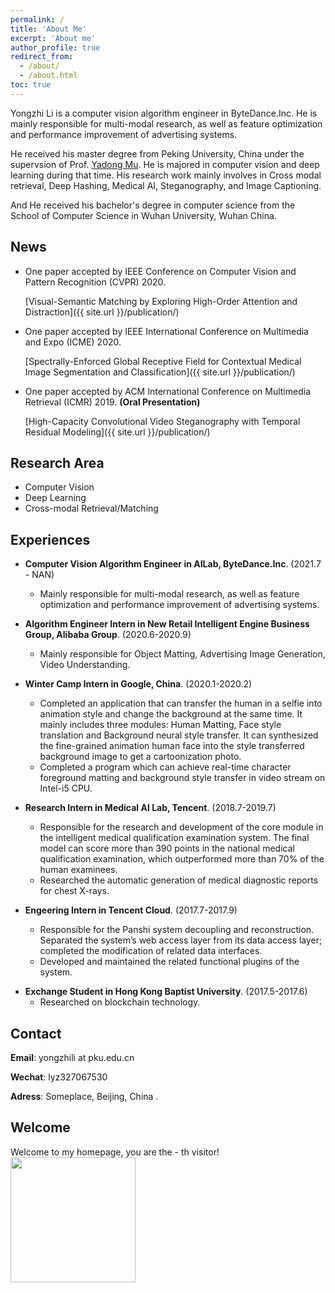 ```yaml
---
permalink: /
title: 'About Me'
excerpt: 'About me'
author_profile: true
redirect_from:
  - /about/
  - /about.html
toc: true
---
```


Yongzhi Li is a computer vision algorithm engineer in ByteDance.Inc. He is mainly responsible for multi-modal research, as well as feature optimization and performance improvement of advertising systems.

He received his master degree from Peking University, China under the supervsion of Prof. [Yadong Mu](http://www.muyadong.com). He is majored in computer vision and deep learning during that time. His research work mainly involves in Cross modal retrieval, Deep Hashing, Medical AI, Steganography, and Image Captioning.

And He received his bachelor's degree in computer science from the School of Computer Science in Wuhan University, Wuhan China.

<!-- Junqing Zhang is a Tenure Track Fellow (Assistant Professor) at the Department of Electrical Engineering and Electronics, the University of Liverpool, UK from Feb. 2018. His work mainly involves designing innovative and practical physical layer security solutions for future wireless technologies with ultra-low energy requirements but high security standards. He has been investigating wireless security solutions for a number of Internet of Things techniques, including IEEE 802.11a/g/ax, LoRa/LoRaWAN, ZigBee, etc, with a focus on the physical and MAC layers. -->

<!-- He was a Postdoc Research Fellow at Queen’s University Belfast, UK from Feb. 2016 to Jan. 2018. He received the PhD degree in Electronics and Electrical Engineering from Queen’s University Belfast, UK in Jan. 2016. His detailed education background and work experience can be found in [Education and Work](/edu-work-experience/) -->

<!-- His citation profile in [Google Scholar](https://scholar.google.com/citations?user=MIPbyQ0AAAAJ&hl=en){:target="_blank"}. -->

## News

- One paper accepted by IEEE Conference on Computer Vision and Pattern Recognition (CVPR) 2020.

  [Visual-Semantic Matching by Exploring High-Order Attention and Distraction]({{ site.url }}/publication/)

- One paper accepted by IEEE International Conference on Multimedia and Expo (ICME) 2020.

  [Spectrally-Enforced Global Receptive Field for Contextual Medical Image Segmentation and Classification]({{ site.url }}/publication/)

- One paper accepted by ACM International Conference on Multimedia Retrieval (ICMR) 2019. **(Oral Presentation)**

  [High-Capacity Convolutional Video Steganography with Temporal Residual Modeling]({{ site.url }}/publication/)

## Research Area

- Computer Vision
- Deep Learning
- Cross-modal Retrieval/Matching


## Experiences

- **Computer Vision Algorithm Engineer in AILab, ByteDance.Inc**. (2021.7 - NAN)

  - Mainly responsible for multi-modal research, as well as feature optimization and performance improvement of advertising systems.

- **Algorithm Engineer Intern in New Retail Intelligent Engine Business Group, Alibaba Group**. (2020.6-2020.9)

  - Mainly responsible for Object Matting, Advertising Image Generation, Video Understanding.

- **Winter Camp Intern in Google, China**. (2020.1-2020.2)

  - Completed an application that can transfer the human in a selfie into animation style and change the background at the same time. It mainly includes three modules: Human Matting, Face style translation and Background neural style transfer. It can synthesized the fine-grained animation human face into the style transferred background image to get a cartoonization photo.
  - Completed a program which can achieve real-time character foreground matting and background style transfer in video stream on Intel-i5 CPU.

- **Research Intern in Medical AI Lab, Tencent**. (2018.7-2019.7)

  - Responsible for the research and development of the core module in the intelligent medical qualification examination system. The final model can score more than 390 points in the national medical qualification examination, which outperformed more than 70% of the human examinees.
  - Researched the automatic generation of medical diagnostic reports for chest X-rays.

- **Engeering Intern in Tencent Cloud**. (2017.7-2017.9)
  - Responsible for the Panshi system decoupling and reconstruction. Separated the system’s web access layer from its data access layer; completed the modification of related data interfaces.
  - Developed and maintained the related functional plugins of the system.

* **Exchange Student in Hong Kong Baptist University**. (2017.5-2017.6)
  - Researched on blockchain technology.

## Contact

**Email**: yongzhili at pku.edu.cn

**Wechat**: lyz327067530

**Adress**: Someplace, Beijing, China .


## Welcome

<div >
Welcome to my homepage, you are the <span data-hk-page="current" display:inline> - </span>th visitor!
<img align="center" width="200" src="{{ site.url }}/images/static/visited.gif" alt="" display:inline>
</div>
